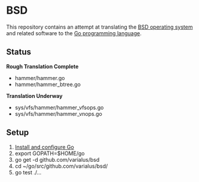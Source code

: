 BSD
===

This repository contains an attempt at translating the [BSD operating system][1] and related software to the [Go programming language][2].

Status
------

**Rough Translation Complete**

 - hammer/hammer.go
 - hammer/hammer_btree.go

**Translation Underway**

 - sys/vfs/hammer/hammer_vfsops.go
 - sys/vfs/hammer/hammer_vnops.go

Setup
-----

 1. [Install and configure Go][3]
 2. export GOPATH=$HOME/go
 3. go get -d github.com/varialus/bsd
 4. cd ~/go/src/github.com/varialus/bsd/
 5. go test ./...

[1]:http://en.wikipedia.org/wiki/Berkeley_Software_Distribution
[2]:http://en.wikipedia.org/wiki/Go_%28programming_language%29
[3]:http://golang.org/doc/install

